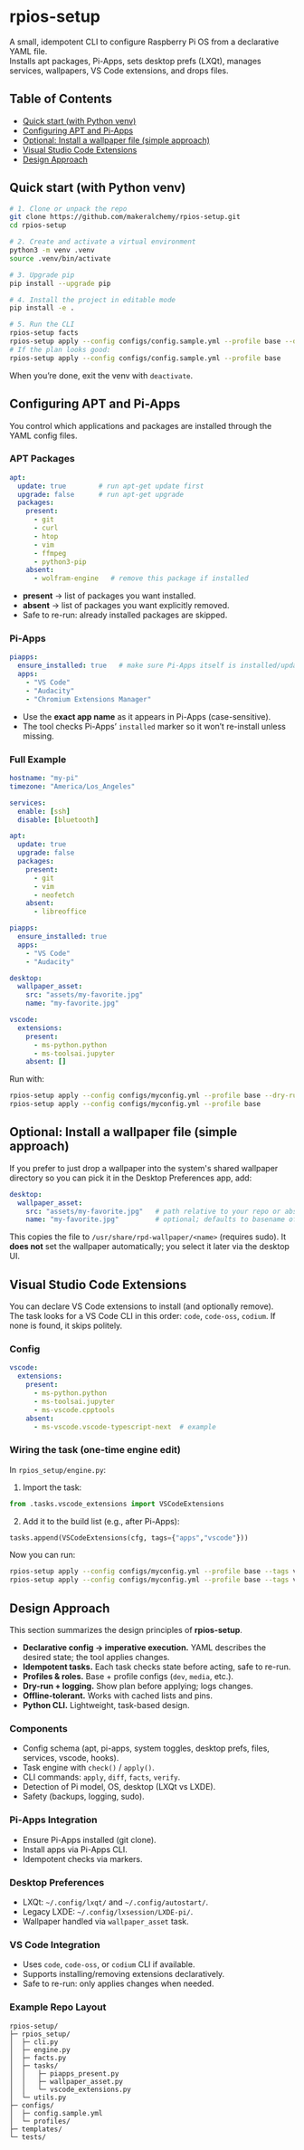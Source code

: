 # rpios-setup

A small, idempotent CLI to configure Raspberry Pi OS from a declarative YAML file.  
Installs apt packages, Pi-Apps, sets desktop prefs (LXQt), manages services, wallpapers, VS Code extensions, and drops files.

## Table of Contents
- [Quick start (with Python venv)](#quick-start-with-python-venv)
- [Configuring APT and Pi-Apps](#configuring-apt-and-pi-apps)
- [Optional: Install a wallpaper file (simple approach)](#optional-install-a-wallpaper-file-simple-approach)
- [Visual Studio Code Extensions](#visual-studio-code-extensions)
- [Design Approach](#design-approach)

## Quick start (with Python venv)

```bash
# 1. Clone or unpack the repo
git clone https://github.com/makeralchemy/rpios-setup.git
cd rpios-setup

# 2. Create and activate a virtual environment
python3 -m venv .venv
source .venv/bin/activate

# 3. Upgrade pip
pip install --upgrade pip

# 4. Install the project in editable mode
pip install -e .

# 5. Run the CLI
rpios-setup facts
rpios-setup apply --config configs/config.sample.yml --profile base --dry-run
# If the plan looks good:
rpios-setup apply --config configs/config.sample.yml --profile base
```

When you’re done, exit the venv with `deactivate`.

## Configuring APT and Pi-Apps

You control which applications and packages are installed through the YAML config files.

### APT Packages

```yaml
apt:
  update: true        # run apt-get update first
  upgrade: false      # run apt-get upgrade
  packages:
    present:
      - git
      - curl
      - htop
      - vim
      - ffmpeg
      - python3-pip
    absent:
      - wolfram-engine   # remove this package if installed
```

- **present** → list of packages you want installed.  
- **absent** → list of packages you want explicitly removed.  
- Safe to re-run: already installed packages are skipped.

### Pi-Apps

```yaml
piapps:
  ensure_installed: true   # make sure Pi-Apps itself is installed/updated
  apps:
    - "VS Code"
    - "Audacity"
    - "Chromium Extensions Manager"
```

- Use the **exact app name** as it appears in Pi-Apps (case-sensitive).  
- The tool checks Pi-Apps’ `installed` marker so it won’t re-install unless missing.

### Full Example

```yaml
hostname: "my-pi"
timezone: "America/Los_Angeles"

services:
  enable: [ssh]
  disable: [bluetooth]

apt:
  update: true
  upgrade: false
  packages:
    present:
      - git
      - vim
      - neofetch
    absent:
      - libreoffice

piapps:
  ensure_installed: true
  apps:
    - "VS Code"
    - "Audacity"

desktop:
  wallpaper_asset:
    src: "assets/my-favorite.jpg"
    name: "my-favorite.jpg"

vscode:
  extensions:
    present:
      - ms-python.python
      - ms-toolsai.jupyter
    absent: []
```

Run with:

```bash
rpios-setup apply --config configs/myconfig.yml --profile base --dry-run
rpios-setup apply --config configs/myconfig.yml --profile base
```

## Optional: Install a wallpaper file (simple approach)

If you prefer to just drop a wallpaper into the system's shared wallpaper directory so you can pick it in the Desktop Preferences app, add:

```yaml
desktop:
  wallpaper_asset:
    src: "assets/my-favorite.jpg"   # path relative to your repo or absolute
    name: "my-favorite.jpg"         # optional; defaults to basename of src
```

This copies the file to `/usr/share/rpd-wallpaper/<name>` (requires sudo). It **does not** set the wallpaper automatically; you select it later via the desktop UI.

## Visual Studio Code Extensions

You can declare VS Code extensions to install (and optionally remove).  
The task looks for a VS Code CLI in this order: `code`, `code-oss`, `codium`. If none is found, it skips politely.

### Config

```yaml
vscode:
  extensions:
    present:
      - ms-python.python
      - ms-toolsai.jupyter
      - ms-vscode.cpptools
    absent:
      - ms-vscode.vscode-typescript-next  # example
```

### Wiring the task (one-time engine edit)

In `rpios_setup/engine.py`:

1. Import the task:

```python
from .tasks.vscode_extensions import VSCodeExtensions
```

2. Add it to the build list (e.g., after Pi-Apps):

```python
tasks.append(VSCodeExtensions(cfg, tags={"apps","vscode"}))
```

Now you can run:

```bash
rpios-setup apply --config configs/myconfig.yml --profile base --tags vscode --dry-run
rpios-setup apply --config configs/myconfig.yml --profile base --tags vscode
```

## Design Approach

This section summarizes the design principles of **rpios-setup**.

- **Declarative config → imperative execution.** YAML describes the desired state; the tool applies changes.  
- **Idempotent tasks.** Each task checks state before acting, safe to re-run.  
- **Profiles & roles.** Base + profile configs (`dev`, `media`, etc.).  
- **Dry-run + logging.** Show plan before applying; logs changes.  
- **Offline-tolerant.** Works with cached lists and pins.  
- **Python CLI.** Lightweight, task-based design.  

### Components
- Config schema (apt, pi-apps, system toggles, desktop prefs, files, services, vscode, hooks).  
- Task engine with `check()` / `apply()`.  
- CLI commands: `apply`, `diff`, `facts`, `verify`.  
- Detection of Pi model, OS, desktop (LXQt vs LXDE).  
- Safety (backups, logging, sudo).  

### Pi-Apps Integration
- Ensure Pi-Apps installed (git clone).  
- Install apps via Pi-Apps CLI.  
- Idempotent checks via markers.  

### Desktop Preferences
- LXQt: `~/.config/lxqt/` and `~/.config/autostart/`.  
- Legacy LXDE: `~/.config/lxsession/LXDE-pi/`.  
- Wallpaper handled via `wallpaper_asset` task.  

### VS Code Integration
- Uses `code`, `code-oss`, or `codium` CLI if available.  
- Supports installing/removing extensions declaratively.  
- Safe to re-run: only applies changes when needed.  

### Example Repo Layout
```
rpios-setup/
├─ rpios_setup/
│  ├─ cli.py
│  ├─ engine.py
│  ├─ facts.py
│  ├─ tasks/
│  │   ├─ piapps_present.py
│  │   ├─ wallpaper_asset.py
│  │   └─ vscode_extensions.py
│  └─ utils.py
├─ configs/
│  ├─ config.sample.yml
│  └─ profiles/
├─ templates/
└─ tests/
```
